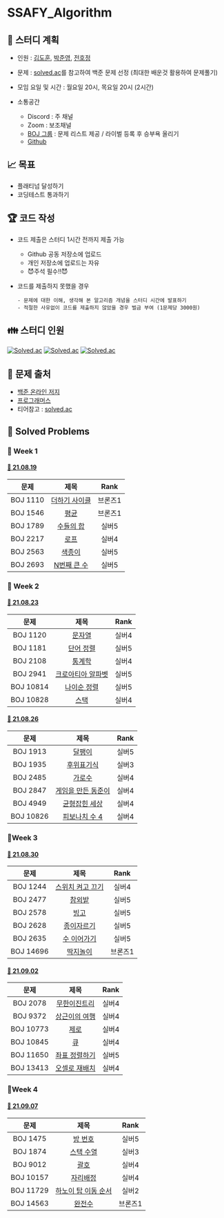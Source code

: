 # SSAFY_Algorithm

## 📆 스터디 계획
- 인원 : [김도훈](https://github.com/DHKim95), [박준영](https://github.com/JUNYOUNG31), [전호정](https://github.com/hojeong33)
- 문제 : [solved.ac](solved.ac)를 참고하여 백준 문제 선정 (최대한 배운것 활용하여 문제풀기)
- 모임 요일 및 시간 : 월요일 20시, 목요일 20시 (2시간)

- 소통공간
  - Discord : 주 채널
  - Zoom : 보조채널
  - [BOJ 그룹](https://www.acmicpc.net/group/12366) : 문제 리스트 제공 / 라이벌 등록 후 승부욕 올리기
  - [Github](https://github.com/SSAFY-Busan)



## 📈 목표

- 플래티넘 달성하기
- 코딩테스트 통과하기



## 🏆 코드 작성
- 코드 제출은 스터디 1시간 전까지 제출 가능
  - Github 공동 저장소에 업로드
  - 개인 저장소에 업로드는 자유
  - 😈주석 필수!!😈



- 코드를 제출하지 못했을 경우
  ```
  - 문제에 대한 이해, 생각해 본 알고리즘 개념을 스터디 시간에 발표하기
  - 적절한 사유없이 코드를 제출하지 않았을 경우 벌금 부여 (1문제당 3000원)
  ```





## 👪 스터디 인원 
[![Solved.ac](http://mazassumnida.wtf/api/v2/generate_badge?boj=tbvjdkrak9)](https://solved.ac/tbvjdkrak9)
[![Solved.ac](http://mazassumnida.wtf/api/v2/generate_badge?boj=roywnsdud)](https://solved.ac/roywnsdud)
[![Solved.ac](http://mazassumnida.wtf/api/v2/generate_badge?boj=jhj20071)](https://solved.ac/jhj20071)



## 📮 문제 출처

- [백준 온라인 저지](https://www.acmicpc.net/)
- [프로그래머스](https://programmers.co.kr/)
- 티어참고 : [solved.ac](https://solved.ac/)



## 📃 Solved Problems

### 🎈 Week 1

#### [📆 21.08.19](https://github.com/SSAFY-Busan/SSAFY_Algorithm/tree/main/210819)

|   문제   |                         제목                          |  Rank   |
| :------: | :---------------------------------------------------: | :-----: |
| BOJ 1110 | [더하기 사이클](https://www.acmicpc.net/problem/1110) | 브론즈1 |
| BOJ 1546 |     [평균](https://www.acmicpc.net/problem/1546)      | 브론즈1 |
| BOJ 1789 |   [수들의 합](https://www.acmicpc.net/problem/1789)   |  실버5  |
| BOJ 2217 |     [로프](https://www.acmicpc.net/problem/2217)      |  실버4  |
| BOJ 2563 |    [색종이](https://www.acmicpc.net/problem/2563)     |  실버5  |
| BOJ 2693 |  [N번째 큰 수](https://www.acmicpc.net/problem/2693)  |  실버5  |





### 🎈 Week 2

#### [📆 21.08.23](https://github.com/SSAFY-Busan/SSAFY_Algorithm/tree/main/210823)

|   문제    |                           제목                            | Rank  |
| :-------: | :-------------------------------------------------------: | :---: |
| BOJ 1120  |      [문자열](https://www.acmicpc.net/problem/1120)       | 실버4 |
| BOJ 1181  |     [단어 정렬](https://www.acmicpc.net/problem/1181)     | 실버5 |
| BOJ 2108  |      [통계학](https://www.acmicpc.net/problem/2108)       | 실버4 |
| BOJ 2941  | [크로아티아 알파벳](https://www.acmicpc.net/problem/2941) | 실버5 |
| BOJ 10814 |   [나이순 정렬](https://www.acmicpc.net/problem/10814)    | 실버5 |
| BOJ 10828 |       [스택](https://www.acmicpc.net/problem/10828)       | 실버4 |



#### [📆 21.08.26](https://github.com/SSAFY-Busan/SSAFY_Algorithm/tree/main/210826)

|   문제    |                            제목                            | Rank  |
| :-------: | :--------------------------------------------------------: | :---: |
| BOJ 1913  |       [달팽이](https://www.acmicpc.net/problem/1913)       | 실버5 |
| BOJ 1935  |     [후위표기식](https://www.acmicpc.net/problem/1935)     | 실버3 |
| BOJ 2485  |       [가로수](https://www.acmicpc.net/problem/2485)       | 실버4 |
| BOJ 2847  | [게임을 만든 동준이](https://www.acmicpc.net/problem/2847) | 실버4 |
| BOJ 4949  |   [균형잡힌 세상](https://www.acmicpc.net/problem/4949)    | 실버4 |
| BOJ 10826 |   [피보나치 수 4](https://www.acmicpc.net/problem/10826)   | 실버4 |





### 🎈Week 3

#### [📆 21.08.30](https://github.com/SSAFY-Busan/SSAFY_Algorithm/tree/main/210830)

|   문제    |                           제목                           |  Rank   |
| :-------: | :------------------------------------------------------: | :-----: |
| BOJ 1244  | [스위치 켜고 끄기](https://www.acmicpc.net/problem/1244) |  실버4  |
| BOJ 2477  |      [참외밭](https://www.acmicpc.net/problem/2477)      |  실버5  |
| BOJ 2578  |       [빙고](https://www.acmicpc.net/problem/2578)       |  실버5  |
| BOJ 2628  |    [종이자르기](https://www.acmicpc.net/problem/2628)    |  실버5  |
| BOJ 2635  |   [수 이어가기](https://www.acmicpc.net/problem/2635)    |  실버5  |
| BOJ 14696 |    [딱지놀이](https://www.acmicpc.net/problem/14696)     | 브론즈1 |



#### [📆 21.09.02](https://github.com/SSAFY-Busan/SSAFY_Algorithm/tree/main/210902)

|   문제    |                          제목                          | Rank  |
| :-------: | :----------------------------------------------------: | :---: |
| BOJ 2078  |  [무한이진트리](https://www.acmicpc.net/problem/2078)  | 실버4 |
| BOJ 9372  | [상근이의 여행](https://www.acmicpc.net/problem/9372)  | 실버4 |
| BOJ 10773 |     [제로](https://www.acmicpc.net/problem/10773)      | 실버4 |
| BOJ 10845 |      [큐](https://www.acmicpc.net/problem/10845)       | 실버4 |
| BOJ 11650 | [좌표 정렬하기](https://www.acmicpc.net/problem/11650) | 실버5 |
| BOJ 13413 | [오셀로 재배치](https://www.acmicpc.net/problem/13413) | 실버4 |





### 🎈Week 4

#### [📆 21.09.07](https://github.com/SSAFY-Busan/SSAFY_Algorithm/tree/main/210907)
|   문제    |                             제목                             |  Rank   |
| :-------: | :----------------------------------------------------------: | :-----: |
| BOJ 1475  |       [방 번호](https://www.acmicpc.net/problem/1475)        |  실버5  |
| BOJ 1874  |      [스택 수열](https://www.acmicpc.net/problem/1874)       |  실버3  |
| BOJ 9012  |         [괄호](https://www.acmicpc.net/problem/9012)         |  실버4  |
| BOJ 10157 |      [자리배정](https://www.acmicpc.net/problem/10157)       |  실버4  |
| BOJ 11729 | [하노이 탑 이동 순서](https://www.acmicpc.net/problem/11729) |  실버2  |
| BOJ 14563 |       [완전수](https://www.acmicpc.net/problem/14563)        | 브론즈1 |
